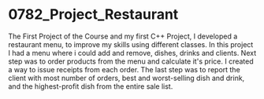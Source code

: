# 0782_Project_Restaurant

The First Project of the Course and my first C++ Project, I developed a restaurant menu, to improve my skills using different classes. In this project I had a menu where i could add and remove, dishes, drinks and clients. Next step was to order products from the menu and calculate it's price. I created a way to issue receipts from each order. The last step was to report the client with most number of orders, best and worst-selling dish and drink, and the highest-profit dish from the entire sale list.
